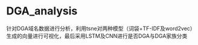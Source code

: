 # DGA_analysis

针对DGA域名数据进行分析，利用tsne对两种模型（词袋+TF-IDF及word2vec）生成的向量进行可视化，最后采用LSTM及CNN进行是否DGA与DGA家族分类
